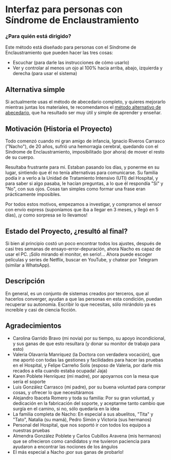 # Interfaz para personas con Síndrome de Enclaustramiento

### ¿Para quién está dirigido?

Este método está diseñado para personas con el Síndrome de Enclaustramiento que pueden hacer las tres cosas:

- Escuchar (para darle las instrucciones de cómo usarlo)
- Ver y controlar al menos un ojo al 100% hacia arriba, abajo, izquierda y derecha (para usar el sistema)

## Alternativa simple

Si actualmente usas el método de abecedario completo, y quieres mejorarlo mientras juntas los materiales, te recomendamos el [método alternativo de abecedario](https://github.com/sebacarrasco93/enclaustramiento/blob/master/alternativo.md), que ha resultado ser muy útil y simple de aprender y enseñar.

## Motivación (Historia el Proyecto)

Todo comenzó cuando mi gran amigo de infancia, Ignacio Riveros Carrasco ("Nacho"), de 20 años, sufrió una hemorragia cerebral, quedando con el Síndrome de Enclaustramiento, imposibilitado (por ahora) de mover el resto de su cuerpo.

Resultaba frustrante para mi. Estaban pasando los días, y ponerme en su lugar, sintiendo que él no tenía alternativas para comunicarse. Su familia podía ir a verlo a la Unidad de Tratamiento Intensivo (UTI) del Hospital, y para saber si algo pasaba, le hacían preguntas, a lo que él respondía "Sí" y "No", con sus ojos. Cosas tan simples como formar una frase eran prácticamente imposibles.

Por todos estos motivos, empezamos a investigar, y compramos el sensor con envío express (suponíamos que iba a llegar en 3 meses, y llegó en 5 días), ¡y como sorpresa se lo llevamos!

## Estado del Proyecto, ¿resultó al final?

Si bien al principio costó un poco encontrar todos los ajustes, después de casi tres semanas de ensayo-error-depuración, ahora Nacho es capaz de usar el PC. ¡Sólo mirando el monitor, en serio!... Ahora puede escoger películas y series de Netflix, buscar en YouTube, y chatear por Telegram (similar a WhatsApp).

## Descripción

En general, es un conjunto de sistemas creados por terceros, que al hacerlos converger, ayudan a que las personas en esta condición, puedan recuperar su autonomía. Escribir lo que necesitas, sólo mirándolo ya es increíble y casi de ciencia ficción.


## Agradecimientos

- Carolina Garrido Bravo (mi novia) por su tiempo, su apoyo incondicional, y sus ganas de que esto resultara (y donar su monitor de trabajo para esto)
- Valeria Olavarría Manríquez (la Doctora con verdadera vocación), que me aportó con todas las gestiones y facilidades para hacer las pruebas en el Hospital, y Felipe Carreño Solis (esposo de Valeria, por darle mis recados a ella cuando estaba ocupada! Jaja)
- Karen Poblete Henríquez (mi madre), por apoyarnos con la mesa que sería el soporte
- Luis González Carrasco (mi padre), por su buena voluntad para comprar cosas, y ofrecer lo que necesitáramos
- Alejandro Ibaceta Romero y toda su familia: Por su gran voluntad, y dedicación en la fabricación del soporte, y aceptarme tanto cambio que surgía en el camino, si no, sólo quedaría en la idea
- La familia completa de Nacho: En especial a sus abuelitos, "Tita" y "Tato", Natalia (su mamá), Pedro Simón y Victoria (sus hermanos)
- Personal del Hospital, que nos soportó ir con todos los equipos a nuestras pruebas
- Almendra González Poblete y Carlos Cubillos Aravena (mis hermanos) que se ofrecieron como candidatos y me tuvieron paciencia para ayudaron a encontrar las nociones de los ángulos
- El más especial a Nacho ¡por sus ganas de probarlo!